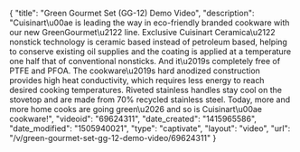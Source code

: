 {
    "title": "Green Gourmet Set (GG-12) Demo Video",
    "description": "Cuisinart\u00ae is leading the way in eco-friendly branded cookware with our new GreenGourmet\u2122 line. Exclusive Cuisinart Ceramica\u2122 nonstick technology is ceramic based instead of petroleum based, helping to conserve existing oil supplies and the coating is applied at a temperature one half that of conventional nonsticks. And it\u2019s completely free of PTFE and PFOA. The cookware\u2019s hard anodized construction provides high heat conductivity, which requires less energy to reach desired cooking temperatures. Riveted stainless handles stay cool on the stovetop and are made from 70% recycled stainless steel. Today, more and more home cooks are going green\u2026 and so is Cuisinart\u00ae cookware!",
    "videoid": "69624311",
    "date_created": "1415965586",
    "date_modified": "1505940021",
    "type": "captivate",
    "layout": "video",
    "url": "\/v\/green-gourmet-set-gg-12-demo-video\/69624311"
}